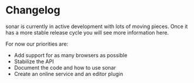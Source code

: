 # Changelog

sonar is currently in active development with lots of moving pieces. Once it
has a more stable release cycle you will see more information here.

For now our priorities are:

* Add support for as many browsers as possible
* Stabilize the API
* Document the code and how to use sonar
* Create an online service and an editor plugin
